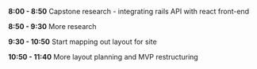 **8:00 - 8:50**
Capstone research - integrating rails API with react front-end

**8:50 - 9:30**
More research

**9:30 - 10:50**
Start mapping out layout for site

**10:50 - 11:40**
More layout planning and MVP restructuring
